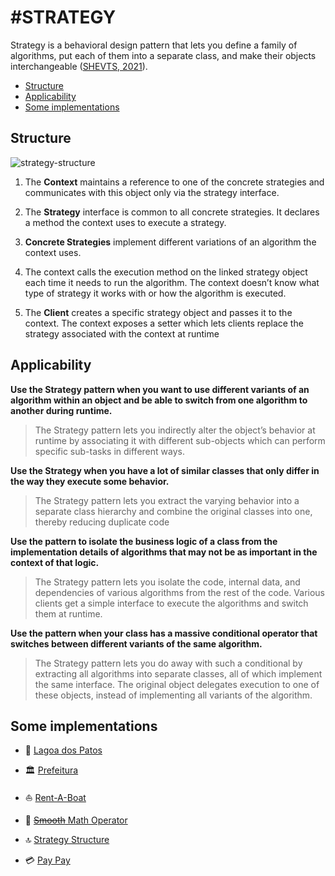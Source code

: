 # #STRATEGY

Strategy is a behavioral design pattern that lets you define a
family of algorithms, put each of them into a separate class,
and make their objects interchangeable ([SHEVTS, 2021](https://refactoring.guru/pt-br/design-patterns/book)).

- [Structure](https://github.com/tnicacio/ifc-programacao6/blob/main/strategy#structure)
- [Applicability](https://github.com/tnicacio/ifc-programacao6/blob/main/strategy#applicability)
- [Some implementations](https://github.com/tnicacio/ifc-programacao6/blob/main/strategy#some-implementations)


## Structure

![strategy-structure](https://user-images.githubusercontent.com/50798315/135772953-0a49105d-d8c0-4f0e-875d-6b836f8c4540.png)

1. The **Context** maintains a reference to one of the concrete strategies and communicates with this object only via the strategy interface.

2. The **Strategy** interface is common to all concrete strategies. It declares a method the context uses to execute a strategy.

3. **Concrete Strategies** implement different variations of an algorithm the context uses.

5. The context calls the execution method on the linked strategy object each time it needs to run the algorithm. The context
doesn’t know what type of strategy it works with or how the algorithm is executed.

5. The **Client** creates a specific strategy object and passes it to the context. The context exposes a setter which lets clients
replace the strategy associated with the context at runtime


## Applicability

**Use the Strategy pattern when you want to use different variants of an algorithm within an object and be able to switch
from one algorithm to another during runtime.**

> The Strategy pattern lets you indirectly alter the object’s
behavior at runtime by associating it with different sub-objects
which can perform specific sub-tasks in different ways.

**Use the Strategy when you have a lot of similar classes that
only differ in the way they execute some behavior.**

> The Strategy pattern lets you extract the varying behavior into
a separate class hierarchy and combine the original classes
into one, thereby reducing duplicate code

**Use the pattern to isolate the business logic of a class from
the implementation details of algorithms that may not be as
important in the context of that logic.**

> The Strategy pattern lets you isolate the code, internal data,
and dependencies of various algorithms from the rest of the
code. Various clients get a simple interface to execute the
algorithms and switch them at runtime.

**Use the pattern when your class has a massive conditional
operator that switches between different variants of the same
algorithm.**

> The Strategy pattern lets you do away with such a conditional
by extracting all algorithms into separate classes, all of which
implement the same interface. The original object delegates
execution to one of these objects, instead of implementing all
variants of the algorithm.

## Some implementations

- :duck: [Lagoa dos Patos](https://github.com/tnicacio/ifc-programacao6/tree/main/strategy/ifc/DuckTales)

- :classical_building: [Prefeitura](https://github.com/tnicacio/ifc-programacao6/tree/main/strategy/ifc/Prefeitura)

- :boat: [Rent-A-Boat](https://github.com/tnicacio/ifc-programacao6/tree/main/strategy/ifc/RentABoat)

- :100: [~~Smooth~~ Math Operator](https://github.com/tnicacio/ifc-programacao6/tree/main/strategy/extras/MathOperator)

- :top: [Strategy Structure](https://github.com/tnicacio/ifc-programacao6/tree/main/strategy/extras/StrategyStructure)

- :credit_card: [Pay Pay](https://github.com/tnicacio/ifc-programacao6/edit/main/strategy/extras/PayPay)
